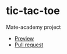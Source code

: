 # tic-tac-toe
Mate-academy project

* [Preview](https://v1adyslavp.github.io/tic-tac-toe/)
* [Pull request](https://github.com/vladikcoder/tic-tac-toe/pull/1/files)
